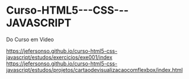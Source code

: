 # Curso-HTML5---CSS---JAVASCRIPT
Do Curso em Video 

https://jefersonso.github.io/curso-html5-css-javascript/estudos/exercicios/exe001/index
https://jefersonso.github.io/curso-html5-css-javascript/estudos/projetos/cartaodevisualizacaocomflexbox/index.html
